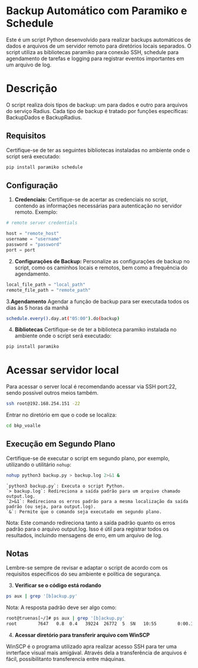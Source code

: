 # Backup Automático com Paramiko e Schedule

Este é um script Python desenvolvido para realizar backups automáticos de dados e arquivos de um servidor remoto para diretórios locais separados. O script utiliza as bibliotecas paramiko para conexão SSH, schedule para agendamento de tarefas e logging para registrar eventos importantes em um arquivo de log.

# Descrição
O script realiza dois tipos de backup: um para dados e outro para arquivos do serviço Radius. Cada tipo de backup é tratado por funções específicas: BackupDados e BackupRadius.

## Requisitos

Certifique-se de ter as seguintes bibliotecas instaladas no ambiente onde o script será executado:

```bash
pip install paramiko schedule
```

## Configuração

1. **Credenciais:**
   Certifique-se de acertar as credenciais no script, contendo as informações necessárias para autenticação no servidor remoto. Exemplo:

```python
# remote server credentials

host = "remote_host"
username = "username"
password = "password"
port = port
```

2. **Configurações de Backup:**
Personalize as configurações de backup no script, como os caminhos locais e remotos, bem como a frequência do agendamento.

 ```python
 local_file_path = "local_path"
 remote_file_path = "remote_path"
 ```

3.**Agendamento**
Agendar a função de backup para ser executada todos os dias às 5 horas da manhã

```bash
schedule.every().day.at("05:00").do(backup)
```

4. **Bibliotecas**
Certifique-se de ter a biblioteca paramiko instalada no ambiente onde o script será executado:

```bash
pip install paramiko
```
# Acessar servidor local

Para acessar o server local é recomendando acessar via SSH port:22, sendo possivel outros meios também.

```bash
ssh root@192.168.254.151 -22
```

Entrar no diretório em que o code se localiza:
```bash
cd bkp_voalle
```

## Execução em Segundo Plano

Certifique-se de executar o script em segundo plano, por exemplo, utilizando o utilitário `nohup`:

```bash
nohup python3 backup.py > backup.log 2>&1 &
```

    `python3 backup.py`: Executa o script Python.
    `> backup.log`: Redireciona a saída padrão para um arquivo chamado output.log.
    `2>&1`: Redireciona os erros padrão para a mesma localização da saída padrão (ou seja, para output.log).
    `&`: Permite que o comando seja executado em segundo plano.

Nota: Este comando redireciona tanto a saída padrão quanto os erros padrão para o arquivo output.log. Isso é útil para registrar todos os resultados, incluindo mensagens de erro, em um arquivo de log.

## Notas

Lembre-se sempre de revisar e adaptar o script de acordo com os requisitos específicos do seu ambiente e política de segurança.

3. **Verificar se o código está rodando**

```bash
ps aux | grep '[b]ackup.py'
```

Nota: A resposta padrão deve ser algo como:

```bash
root@truenas[~/]# ps aux | grep '[b]ackup.py'
root        7647   0.8  0.4   39224  26772  5  SN   10:55        0:00.12 python3 backup.py (python3.9)
```

4. **Acessar diretório para transferir arquivo com WinSCP**

WinSCP é o programa utilizado apra realizar acesso SSH para ter uma inrterface visual mais amigával. Através dela a transferência de arquivos é fácil, possibilitanto transferencia entre máquinas.
